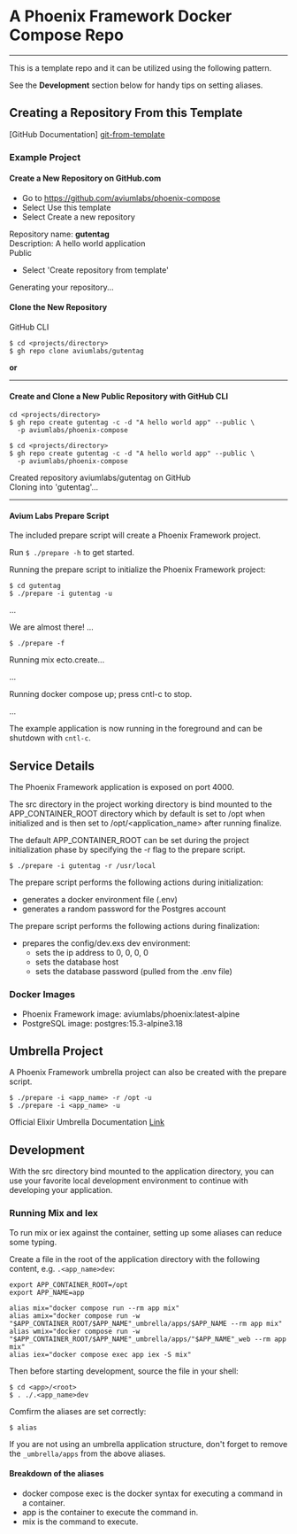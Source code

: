 A Phoenix Framework Docker Compose Repo
=======================================

---

This is a template repo and it can be utilized using the following pattern. 


See the __Development__ section below for handy tips on setting aliases.

Creating a Repository From this Template
----------------------------------------

[GitHub Documentation] [git-from-template]


### Example Project

#### Create a New Repository on GitHub.com

- Go to https://github.com/aviumlabs/phoenix-compose
- Select Use this template
- Select Create a new repository

Repository name: __gutentag__<br />
Description: A hello world application<br />
Public<br />

- Select 'Create repository from template'

Generating your repository...

#### Clone the New Repository

GitHub CLI

    $ cd <projects/directory>
    $ gh repo clone aviumlabs/gutentag

__or__

---

#### Create and Clone a New Public Repository with GitHub CLI

    cd <projects/directory>
    $ gh repo create gutentag -c -d "A hello world app" --public \
      -p aviumlabs/phoenix-compose 

    $ cd <projects/directory>
    $ gh repo create gutentag -c -d "A hello world app" --public \
      -p aviumlabs/phoenix-compose 

Created repository aviumlabs/gutentag on GitHub<br />
Cloning into 'gutentag'...<br />

---

#### Avium Labs Prepare Script

The included prepare script will create a Phoenix Framework project. 

Run `$ ./prepare -h` to get started.

Running the prepare script to initialize the Phoenix Framework project:

    $ cd gutentag
    $ ./prepare -i gutentag -u

...

We are almost there! ...

    $ ./prepare -f
    
Running mix ecto.create...

...

Running docker compose up; press cntl-c to stop.

...


The example application is now running in the foreground and can be shutdown 
with `cntl-c`.

Service Details
---------------

The Phoenix Framework application is exposed on port 4000. 

The src directory in the project working directory is bind mounted to the 
APP\_CONTAINER\_ROOT directory which by default is set to /opt when initialized
and is then set to /opt/\<application\_name\> after running finalize.

The default APP\_CONTAINER\_ROOT can be set during the project initialization 
phase by specifying the -r flag to the prepare script.

    $ ./prepare -i gutentag -r /usr/local

The prepare script performs the following actions during initialization:
- generates a docker environment file (.env)
- generates a random password for the Postgres account 

The prepare script performs the following actions during finalization:
- prepares the config/dev.exs dev environment:
  - sets the ip address to 0, 0, 0, 0
  - sets the database host
  - sets the database password (pulled from the .env file)


### Docker Images
- Phoenix Framework image: aviumlabs/phoenix:latest-alpine 
- PostgreSQL image: postgres:15.3-alpine3.18

Umbrella Project
----------------
A Phoenix Framework umbrella project can also be created with the prepare 
script. 

    $ ./prepare -i <app_name> -r /opt -u
    $ ./prepare -i <app_name> -u

Official Elixir Umbrella Documentation 
[Link](https://elixir-lang.org/getting-started/mix-otp/dependencies-and-umbrella-projects.html)

Development
-----------
With the src directory bind mounted to the application directory, you can use 
your favorite local development environment to continue with developing 
your application.

### Running Mix and Iex 
To run mix or iex against the container, setting up some aliases can reduce some 
typing.

Create a file in the root of the application directory with the following 
content, e.g. `.<app_name>dev`:

    export APP_CONTAINER_ROOT=/opt
    export APP_NAME=app

    alias mix="docker compose run --rm app mix"
    alias amix="docker compose run -w "$APP_CONTAINER_ROOT/$APP_NAME"_umbrella/apps/$APP_NAME --rm app mix"
    alias wmix="docker compose run -w "$APP_CONTAINER_ROOT/$APP_NAME"_umbrella/apps/"$APP_NAME"_web --rm app mix"
    alias iex="docker compose exec app iex -S mix"

Then before starting development, source the file in your shell:

    $ cd <app>/<root>
    $ . ./.<app_name>dev
   
Comfirm the aliases are set correctly:

    $ alias

If you are not using an umbrella application structure, don't forget to remove the 
`_umbrella/apps` from the above aliases.

#### Breakdown of the aliases

* docker compose exec is the docker syntax for executing a command in a container.
* app is the container to execute the command in.
* mix is the command to execute.


[git-from-template]: https://docs.github.com/en/repositories/creating-and-managing-repositories/creating-a-repository-from-a-template
